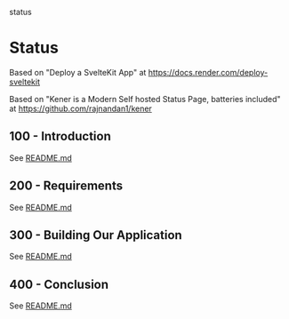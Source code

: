status
# Status

Based on "Deploy a SvelteKit App" at https://docs.render.com/deploy-sveltekit

Based on "Kener is a Modern Self hosted Status Page, batteries included" at https://github.com/rajnandan1/kener

## 100 - Introduction

See [README.md](./100/README.md)

## 200 - Requirements

See [README.md](./200/README.md)

## 300 - Building Our Application

See [README.md](./300/README.md)

## 400 - Conclusion

See [README.md](./400/README.md)
